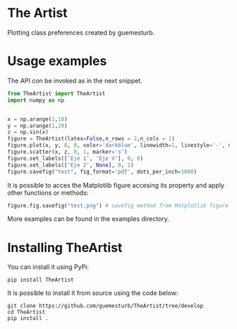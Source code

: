 # The Artist
Plotting class preferences created by guemesturb.

# Usage examples
The API con be invoked as in the next snippet.
```python
from TheArtist import TheArtist
import numpy as np


x = np.arange(1,10)
y = np.arange(1,20)
z = np.sin(x)
figure = TheArtist(latex=False,n_rows = 2,n_cols = 1)
figure.plot(x, y, 0, 0, color='darkblue', linewidth=1, linestyle='-', marker='o')
figure.scatter(x, z, 0, 1, marker='s')
figure.set_labels(['Eje 1', 'Eje V'], 0, 0)
figure.set_labels(['Eje 2', None], 0, 1)
figure.savefig("test", fig_format='pdf', dots_per_inch=1000)
````
It is possible to acces the Matplotlib figure accesing its property and apply other functions or methods:
```python
figure.fig.savefig("test.png") # savefig method from Matplotlib figure
```
More examples can be found in the examples directory. 
# Installing TheArtist
You can install it using PyPi: 
```
pip install TheArtist
```
It is possible to install it from source using the code below:
```shell
git clone https://github.com/guemesturb/TheArtist/tree/develop 
cd TheArtist
pip install .
```
